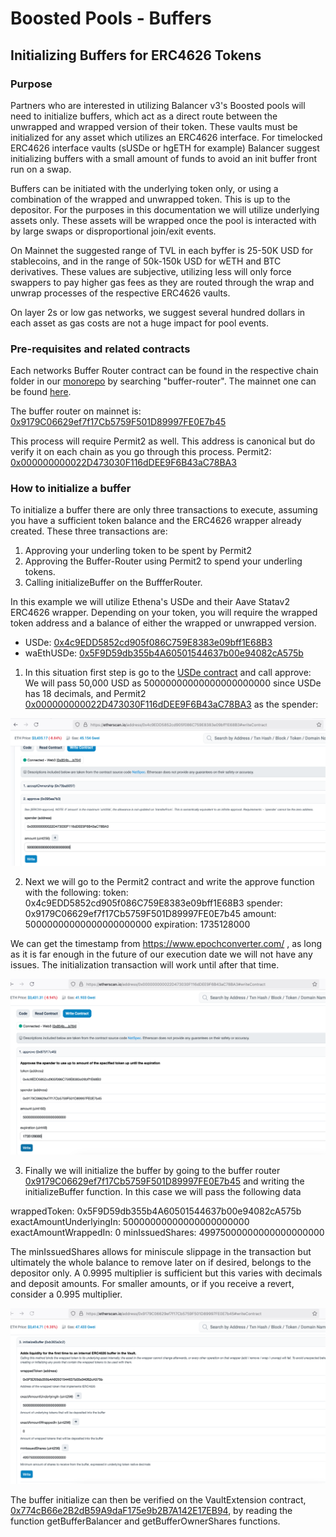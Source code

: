 # Boosted Pools - Buffers

## Initializing Buffers for ERC4626 Tokens 

### Purpose

Partners who are interested in utilizing Balancer v3's Boosted pools will need to initialize buffers, which act as a direct route between the unwrapped and wrapped version of their token. These vaults must be initialized for any asset which utilizes an ERC4626 interface. For timelocked ERC4626 interface vaults (sUSDe or hgETH for example) Balancer suggest initializing buffers with a small amount of funds to avoid an init buffer front run on a swap.  

Buffers can be initiated with the underlying token only, or using a combination of the wrapped and unwrapped token. This is up to the depositor. For the purposes in this documentation we will utilize underlying assets only. These assets will be wrapped once the pool is interacted with by large swaps or disproportional join/exit events.

On Mainnet the suggested range of TVL in each byffer is 25-50K USD for stablecoins, and in the range of 50k-150k USD for wETH and BTC derivatives. These values are subjective, utilizing less will only force swappers to pay higher gas fees as they are routed through the wrap and unwrap processes of the respective ERC4626 vaults.

On layer 2s or low gas networks, we suggest several hundred dollars in each asset as gas costs are not a huge impact for pool events.

### Pre-requisites and related contracts

Each networks Buffer Router contract can be found in the respective chain folder in our [monorepo](https://github.com/balancer/balancer-deployments/tree/master/addresses) by searching "buffer-router". The mainnet one can be found [here](https://github.com/balancer/balancer-deployments/blob/e438df9dc2b9cb9f5ee31d34938d4ca58e942fb7/addresses/mainnet.json#L1314). 

The buffer router on mainnet is: [0x9179C06629ef7f17Cb5759F501D89997FE0E7b45](https://etherscan.io/address/0x9179C06629ef7f17Cb5759F501D89997FE0E7b45)

This process will require Permit2 as well. This address is canonical but do verify it on each chain as you go through this process.
Permit2: [0x000000000022D473030F116dDEE9F6B43aC78BA3](https://etherscan.io/address/0x000000000022D473030F116dDEE9F6B43aC78BA3)

### How to initialize a buffer

To initialize a buffer there are only three transactions to execute, assuming you have a sufficient token balance and the ERC4626 wrapper already created. These three transactions are:
1. Approving your underling token to be spent by Permit2
2. Approving the Buffer-Router using Permit2 to spend your underling tokens.
3. Calling initializeBuffer on the BuffferRouter.

In this example we will utilize Ethena's USDe and their Aave Statav2 ERC4626 wrapper. Depending on your token, you will require the wrapped token address and a balance of either the wrapped or unwrapped version. 
- USDe: [0x4c9EDD5852cd905f086C759E8383e09bff1E68B3](https://etherscan.io/address/0x4c9EDD5852cd905f086C759E8383e09bff1E68B3)
- waEthUSDe: [0x5F9D59db355b4A60501544637b00e94082cA575b](https://etherscan.io/address/0x5F9D59db355b4A60501544637b00e94082cA575b)

1. In this situation first step is go to the [USDe contract](https://etherscan.io/address/0x4c9EDD5852cd905f086C759E8383e09bff1E68B3#writeContract) and call approve:
We will pass 50,000 USD as 50000000000000000000000 since USDe has 18 decimals, and Permit2 [0x000000000022D473030F116dDEE9F6B43aC78BA3](https://etherscan.io/address/0x000000000022D473030F116dDEE9F6B43aC78BA3) as the spender:

![Approve Permit2 as Spender of 50,000 USDe](Approve-Permit2.png)

2. Next we will go to the Permit2 contract and write the approve function with the following: 
token: 0x4c9EDD5852cd905f086C759E8383e09bff1E68B3
spender: 0x9179C06629ef7f17Cb5759F501D89997FE0E7b45
amount: 50000000000000000000000
expiration: 1735128000

We can get the timestamp from https://www.epochconverter.com/ , as long as it is far enough in the future of our execution date we will not have any issues. The initialization transaction will work until after that time.

![Approve the Buffer Router to spend USDe via Permit2](Approve-BufferRouter-via-Permit2.png)

3. Finally we will initialize the buffer by going to the buffer router [0x9179C06629ef7f17Cb5759F501D89997FE0E7b45](https://etherscan.io/address/0x9179C06629ef7f17Cb5759F501D89997FE0E7b45) and writing the initializeBuffer function. In this case we will pass the following data

wrappedToken: 0x5F9D59db355b4A60501544637b00e94082cA575b
exactAmountUnderlyingIn: 50000000000000000000000
exactAmountWrappedIn: 0
minIssuedShares: 49975000000000000000000

The minIssuedShares allows for miniscule slippage in the transaction but ultimately the whole balance to remove later on if desired, belongs to the depositor only. A 0.9995 multiplier is sufficient but this varies with decimals and deposit amounts. For smaller amounts, or if you receive a revert, consider a 0.995 multiplier. 

![Initialize the USDe Buffer](Initialize-Buffer-via-BufferRouter.png)

The buffer initialize can then be verified on the VaultExtension contract, [0x774cB66e2B2dB59A9daF175e9b2B7A142E17EB94](https://etherscan.io/address/0x774cB66e2B2dB59A9daF175e9b2B7A142E17EB94#readContract), by reading the function getBufferBalancer and getBufferOwnerShares functions. 
